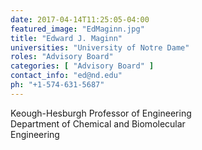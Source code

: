 ```yaml
---
date: 2017-04-14T11:25:05-04:00
featured_image: "EdMaginn.jpg"
title: "Edward J. Maginn"
universities: "University of Notre Dame"
roles: "Advisory Board"
categories: [ "Advisory Board" ]
contact_info: "ed@nd.edu"
ph: "+1-574-631-5687"
---
```


Keough-Hesburgh Professor of Engineering\
Department of Chemical and Biomolecular\
Engineering




